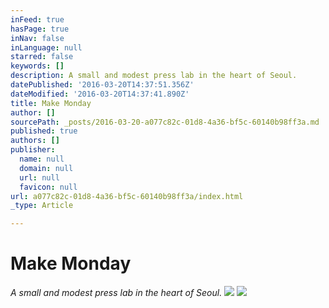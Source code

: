 ```yaml
---
inFeed: true
hasPage: true
inNav: false
inLanguage: null
starred: false
keywords: []
description: A small and modest press lab in the heart of Seoul.
datePublished: '2016-03-20T14:37:51.356Z'
dateModified: '2016-03-20T14:37:41.890Z'
title: Make Monday
author: []
sourcePath: _posts/2016-03-20-a077c82c-01d8-4a36-bf5c-60140b98ff3a.md
published: true
authors: []
publisher:
  name: null
  domain: null
  url: null
  favicon: null
url: a077c82c-01d8-4a36-bf5c-60140b98ff3a/index.html
_type: Article

---
```

# Make Monday

_A small and modest press lab in the heart of Seoul._
![](https://the-grid-user-content.s3-us-west-2.amazonaws.com/ac530a18-257c-4c81-b8e8-6dbd5b231c56.jpg)
![](https://the-grid-user-content.s3-us-west-2.amazonaws.com/7b159e9c-b495-4e8b-a1f4-09edc02c0b47.jpg)